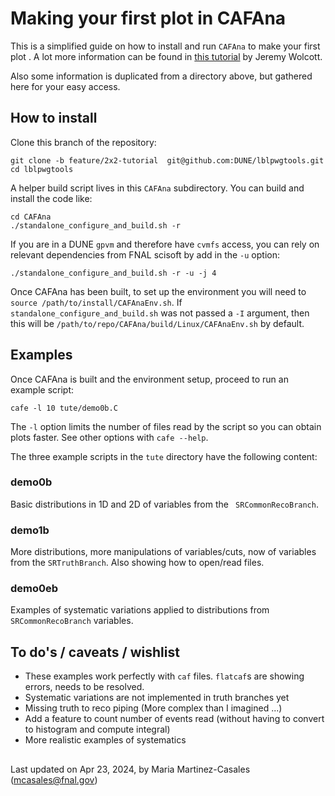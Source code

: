 
# Making your first plot in CAFAna

This is a simplified guide on how to install and run `CAFAna` to make your first plot . A lot more information can be found in [this tutorial](https://github.com/chenel/dune-nd-lar-reco/blob/main/tute/2021-12-02%20CAFAna-NDLAr-Howto.md) by Jeremy Wolcott.

Also some information is duplicated from a directory above, but gathered here for your easy access.

## How to install

Clone this branch of the repository:
```
git clone -b feature/2x2-tutorial  git@github.com:DUNE/lblpwgtools.git
cd lblpwgtools
```

A helper build script lives in this `CAFAna` subdirectory. You can build and install the code like:

```
cd CAFAna
./standalone_configure_and_build.sh -r
```

If you are in a DUNE `gpvm` and therefore have `cvmfs` access, you can rely on relevant dependencies from FNAL scisoft by add in the `-u` option:

```
./standalone_configure_and_build.sh -r -u -j 4
```

Once CAFAna has been built, to set up the environment you will need to `source /path/to/install/CAFAnaEnv.sh`. If `standalone_configure_and_build.sh` was not passed a `-I` argument, then this will be `/path/to/repo/CAFAna/build/Linux/CAFAnaEnv.sh` by default. 

## Examples 

Once CAFAna is built and the environment setup, proceed to run an example script:
```
cafe -l 10 tute/demo0b.C
```
The `-l` option limits the number of files read by the script so you can obtain plots faster. See other options with `cafe --help`.

The three example scripts in the `tute` directory have the following content:

### demo0b 
Basic distributions in 1D and 2D of variables from the ` SRCommonRecoBranch`.

### demo1b
More distributions, more manipulations of variables/cuts, now of variables from the `SRTruthBranch`. Also showing how to open/read files.

### demo0eb
Examples of systematic variations applied to distributions from ` SRCommonRecoBranch` variables. 

## To do's / caveats / wishlist
- These examples work perfectly with `caf` files. `flatcaf`s are showing errors, needs to be resolved.
- Systematic variations are not implemented in truth branches yet
- Missing truth to reco piping (More complex than I imagined ...)
- Add a feature to count number of events read (without having to convert to histogram and compute integral)
- More realistic examples of systematics

##

Last updated on Apr 23, 2024, by Maria Martinez-Casales (mcasales@fnal.gov)
